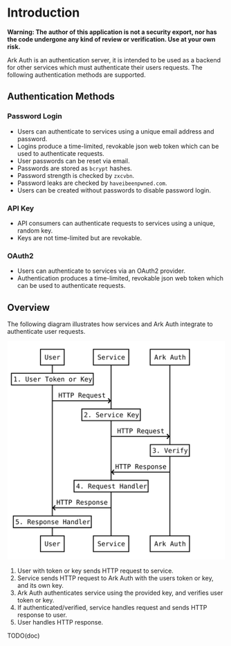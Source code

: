 # Introduction

**Warning: The author of this application is not a security export, nor has the code undergone any kind of review or verification. Use at your own risk.**

Ark Auth is an authentication server, it is intended to be used as a backend for other services which must authenticate their users requests. The following authentication methods are supported.

## Authentication Methods

### Password Login

- Users can authenticate to services using a unique email address and password.
- Logins produce a time-limited, revokable json web token which can be used to authenticate requests.
- User passwords can be reset via email.
- Passwords are stored as `bcrypt` hashes.
- Password strength is checked by `zxcvbn`.
- Password leaks are checked by `haveibeenpwned.com`.
- Users can be created without passwords to disable password login.

### API Key

- API consumers can authenticate requests to services using a unique, random key.
- Keys are not time-limited but are revokable.

### OAuth2

- Users can authenticate to services via an OAuth2 provider.
- Authentication produces a time-limited, revokable json web token which can be used to authenticate requests.

## Overview

The following diagram illustrates how services and Ark Auth integrate to authenticate user requests.

![User request verification](./images/diagram.svg)

1. User with token or key sends HTTP request to service.
2. Service sends HTTP request to Ark Auth with the users token or key, and its own key.
3. Ark Auth authenticates service using the provided key, and verifies user token or key.
4. If authenticated/verified, service handles request and sends HTTP response to user.
5. User handles HTTP response.

TODO(doc)
